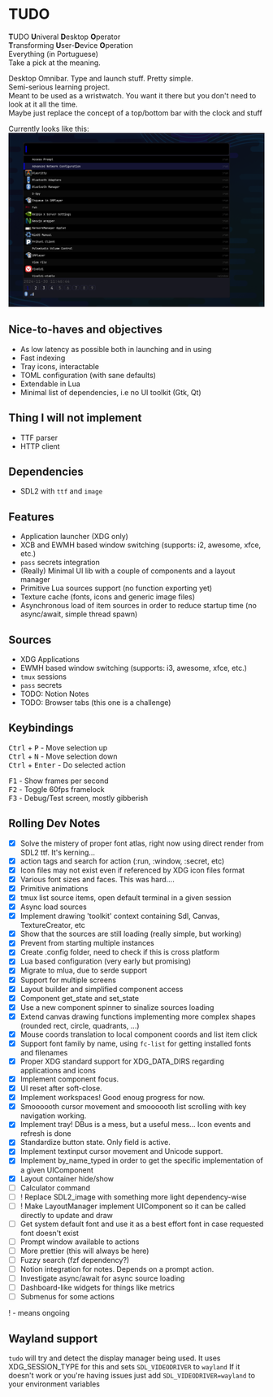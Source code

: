 # TUDO
**T**UDO **U**niveral **D**esktop **O**perator  
**T**ransforming **U**ser-**D**evice **O**peration  
Everything (in Portuguese)  
Take a pick at the meaning.  

Desktop Omnibar. Type and launch stuff. Pretty simple.  
Semi-serious learning project.  
Meant to be used as a wristwatch. You want it there but you don't need to look at it all the time.  
Maybe just replace the concept of a top/bottom bar with the clock and stuff  

Currently looks like this:
![Alt text](./screenshot.png?raw=true "Title")

## Nice-to-haves and objectives
- As low latency as possible both in launching and in using
- Fast indexing
- Tray icons, interactable
- TOML configuration (with sane defaults)
- Extendable in Lua
- Minimal list of dependencies, i.e no UI toolkit (Gtk, Qt)

## Thing I will **not** implement
- TTF parser
- HTTP client

## Dependencies
- SDL2 with `ttf` and `image`

## Features
- Application launcher (XDG only)
- XCB and EWMH based window switching (supports: i2, awesome, xfce, etc.)
- `pass` secrets integration
- (Really) Minimal UI lib with a couple of components and a layout manager
- Primitive Lua sources support (no function exporting yet)
- Texture cache (fonts, icons and generic image files)
- Asynchronous load of item sources in order to reduce startup time (no async/await, simple thread spawn)

## Sources
- XDG Applications
- EWMH based window switching (supports: i3, awesome, xfce, etc.)
- `tmux` sessions
- `pass` secrets
- TODO: Notion Notes
- TODO: Browser tabs (this one is a challenge)

## Keybindings
<kbd>Ctrl</kbd> + <kbd>P</kbd> - Move selection up  
<kbd>Ctrl</kbd> + <kbd>N</kbd> - Move selection down  
<kbd>Ctrl</kbd> + <kbd>Enter</kbd> - Do selected action  

<kbd>F1</kbd> - Show frames per second  
<kbd>F2</kbd> - Toggle 60fps framelock  
<kbd>F3</kbd> - Debug/Test screen, mostly gibberish  

## Rolling Dev Notes
- [x] Solve the mistery of proper font atlas, right now using direct render from SDL2 ttf. It's kerning...
- [x] action tags and search for action (:run, :window, :secret, etc)
- [x] Icon files may not exist even if referenced by XDG icon files format
- [x] Various font sizes and faces. This was hard....
- [x] Primitive animations
- [x] tmux list source items, open default terminal in a given session
- [x] Async load sources
- [x] Implement drawing 'toolkit' context containing Sdl, Canvas, TextureCreator, etc
- [x] Show that the sources are still loading (really simple, but working)
- [x] Prevent from starting multiple instances
- [x] Create .config folder, need to check if this is cross platform
- [x] Lua based configuration (very early but promising)
- [x] Migrate to mlua, due to serde support
- [x] Support for multiple screens
- [x] Layout builder and simplified component access
- [x] Component get_state and set_state
- [x] Use a new component spinner to sinalize sources loading
- [x] Extend canvas drawing functions implementing more complex shapes (rounded rect, circle, quadrants, ...) 
- [x] Mouse coords translation to local component coords and list item click
- [x] Support font family by name, using `fc-list` for getting installed fonts and filenames
- [x] Proper XDG standard support for XDG_DATA_DIRS regarding applications and icons
- [x] Implement component focus.
- [x] UI reset after soft-close.
- [x] Implement workspaces! Good enoug progress for now. 
- [x] Smoooooth cursor movement and smoooooth list scrolling with key navigation working.
- [x] Implement tray! DBus is a mess, but a useful mess... Icon events and refresh is done
- [x] Standardize button state. Only field is active. 
- [x] Implement textinput cursor movement and Unicode support.
- [x] Implement by_name_typed in order to get the specific implementation of a given UIComponent 
- [x] Layout container hide/show 
- [ ] Calculator command
- [ ] ! Replace SDL2_image with something more light dependency-wise
- [ ] ! Make LayoutManager implement UIComponent so it can be called directly to update and draw
- [ ] Get system default font and use it as a best effort font in case requested font doesn't exist
- [ ] Prompt window available to actions
- [ ] More prettier (this will always be here)  
- [ ] Fuzzy search (fzf dependency?)
- [ ] Notion integration for notes. Depends on a prompt action.
- [ ] Investigate async/await for async source loading
- [ ] Dashboard-like widgets for things like metrics
- [ ] Submenus for some actions

! - means ongoing

## Wayland support

`tudo` will try and detect the display manager being used. It uses XDG_SESSION_TYPE for this and sets `SDL_VIDEODRIVER` to `wayland`
If it doesn't work or you're having issues just add `SDL_VIDEODRIVER=wayland` to your environment variables

